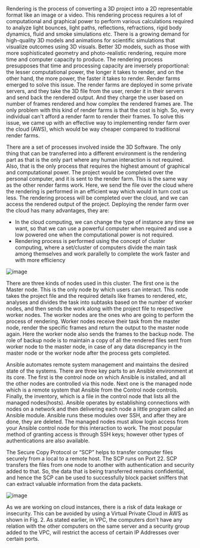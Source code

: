   Rendering is the process of converting a 3D project into a 2D representable format like an image or a video. This rendering process requires a lot of computational and graphical power to perform various calculations required to analyze light bounces, light paths, reflections, refractions, rigid body dynamics, fluid and smoke simulations etc. There is a growing demand for high-quality 3D models and animations for scientific simulations that visualize outcomes using 3D visuals. Better 3D models, such as those with more sophisticated geometry and photo-realistic rendering, require more time and computer capacity to produce. The rendering process presupposes that time and processing capacity are inversely proportional: the lesser computational power, the longer it takes to render, and on the other hand, the more power, the faster it takes to render. Render farms emerged to solve this issue. The render farms are deployed in some private servers, and they take the 3D file from the user, render it in their servers and send back the rendered output. And they charge the user based on number of frames rendered and how complex the rendered frames are. The only problem with this kind of render farms is that the cost is high. So, every individual can't afford a render farm to render their frames. To solve this issue, we came up with an effective way to implementing render farm over the cloud (AWS), which would be way cheaper compared to traditional render farms.

  There are a set of processes involved inside the 3D Software. The only thing that can be transferred into a different environment is the rendering part as that is the only part where any human interaction is not required. Also, that is the only process that requires the highest amount of graphical and computational power. The project would be completed over the personal computer, and it is sent to the render farm. This is the same way as the other render farms work. Here, we send the file over the cloud where the rendering is performed in an efficient way which would in turn cost us less. The rendering process will be completed over the cloud, and we can access the rendered output of the project. Deploying the render farm over the cloud has many advantages, they are:
- In the cloud computing, we can change the type of instance any time we want, so that we can use a powerful computer when required and use a low powered one when the computational power is not required.
- Rendering process is performed using the concept of cluster computing, where a set/cluster of computers divide the main task among themselves and work parallelly to complete the work faster and with more efficiency

![image](https://github.com/hithesh24r/Cloud-Render-Farm-using-AWS/assets/75219792/570a6d38-94b5-41a7-a9ac-bbbe298503ca)

  There are three kinds of nodes used in this cluster. The first one is the Master node. This is the only node by which users can interact. This node takes the project file and the required details like frames to rendered, etc, analyses and divides the task into subtasks based on the number of worker nodes, and then sends the work along with the project file to respective worker nodes. The worker nodes are the ones who are going to perform the process of rendering. Worker nodes receive their task from the master node, render the specific frames and return the output to the master node again. Here the worker node also sends the frames to the backup node. The role of backup node is to maintain a copy of all the rendered files sent from worker node to the master node, in case of any data discrepancy in the master node or the worker node after the process gets completed.

  Ansible automates remote system management and maintains the desired state of the systems. There are three key parts to an Ansible environment at its core. The first is the control node on which Ansible is installed, and all the other nodes are controlled via this node. Next one is the managed node which is a remote system that Ansible from the Control node controls. Finally, the inventory, which is a file in the control node that lists all the managed nodes(hosts). Ansible operates by establishing connections with nodes on a network and then delivering each node a little program called an Ansible module. Ansible runs these modules over SSH, and after they are done, they are deleted. The managed nodes must allow login access from your Ansible control node for this interaction to work. The most popular method of granting access is through SSH keys; however other types of authentications are also available.

  The Secure Copy Protocol or “SCP” helps to transfer computer files securely from a local to a remote host. The SCP runs on Port 22. SCP transfers the files from one node to another with authentication and security added to that. So, the data that is being transferred remains confidential, and hence the SCP can be used to successfully block packet sniffers that can extract valuable information from the data packets.

![image](https://github.com/hithesh24r/Cloud-Render-Farm-using-AWS/assets/75219792/c25740da-cba0-486f-a6aa-f11855850859)

  As we are working on cloud instances, there is a risk of data leakage or insecurity. This can be avoided by using a Virtual Private Cloud in AWS as shown in Fig. 2. As stated earlier, in VPC, the computers don’t have any relation with the other computers on the same server and a security group added to the VPC, will restrict the access of certain IP Addresses over certain ports.
